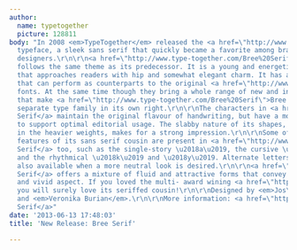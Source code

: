 ```yaml
---
author:
  name: typetogether
  picture: 128811
body: "In 2008 <em>TypeTogether</em> released the <a href=\"http://www.type-together.com/Bree\">Bree</a>
  typeface, a sleek sans serif that quickly became a favorite among brand and editorial
  designers.\r\n\r\n<a href=\"http://www.type-together.com/Bree%20Serif\">Bree Serif</a>
  follows the same theme as its predecessor. It is a young and energetic upright italic
  that approaches readers with hip and somewhat elegant charm. It has a range of styles
  that can perform as counterparts to the original <a href=\"http://www.type-together.com/Bree\">Bree</a>
  fonts. At the same time though they bring a whole range of new and individual features
  that make <a href=\"http://www.type-together.com/Bree%20Serif\">Bree Serif</a> a
  separate type family in its own right.\r\n\r\nThe characters in <a href=\"http://www.type-together.com/Bree%20Serif\">Bree
  Serif</a> maintain the original flavour of handwriting, but have a more subtle appearance
  to support optimal editorial usage. The slabby nature of its shapes, particularly
  in the heavier weights, makes for a strong impression.\r\n\r\nSome of the characteristic
  features of its sans serif cousin are present in <a href=\"http://www.type-together.com/Bree%20Serif\">Bree
  Serif</a> too, such as the single-story \u2018a\u2019, the cursive \u2018e\u2019
  and the rhythmical \u2018k\u2019 and \u2018y\u2019. Alternate letters of these are
  also available when a more neutral look is desired.\r\n\r\n<a href=\"http://www.type-together.com/Bree%20Serif\">Bree
  Serif</a> offers a mixture of fluid and attractive forms that convey a contemporary
  and vivid aspect. If you loved the multi- award wining <a href=\"http://www.type-together.com/Bree\">Bree</a>,
  you will surely love its seriffed cousin!\r\n\r\nDesigned by <em>Jos\xE9 Scaglione</em>
  and <em>Veronika Burian</em>.\r\n\r\nMore information: <a href=\"http://www.type-together.com/Bree%20Serif\">Bree
  Serif</a>"
date: '2013-06-13 17:48:03'
title: 'New Release: Bree Serif'

---
```

